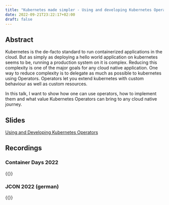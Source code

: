 ```yaml
---
title: "Kubernetes made simpler - Using and developing Kubernetes Operators"
date: 2022-09-21T23:22:17+02:00
draft: false
---
```

## Abstract

Kubernetes is the de-facto standard to run containerized applications in the cloud. But as simply as deploying a hello world application on kubernetes seems to be, running a production system on it is complex. Reducing this complexity is one of the major goals for any cloud native application.
One way to reduce complexity is to delegate as much as possible to kubernetes using Operators. Operators let you extend kubernetes with custom behaviour as well as custom resources.

In this talk, I want to show how one can use operators, how to implement them and what value Kubernetes Operators can bring to any cloud native journey.

## Slides
[Using and Developing Kubernetes Operators](https://speakerdeck.com/etone/using-and-developing-k8s-operators "Slides")
## Recordings

### Container Days 2022
{{<youtube DtWCwGMqzao>}}
### JCON 2022 (german)
{{<youtube Zo6P-JrVneo>}}
